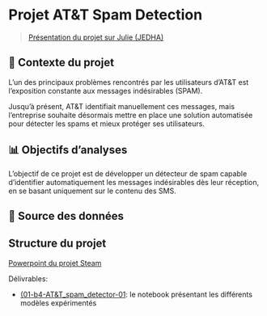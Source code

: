 # Projet AT&T Spam Detection

> [Présentation du projet sur Julie (JEDHA)](https://app.jedha.co/course/projects-deep-learning-ft/att-spam-detector-ft)

## 🚧 Contexte du projet 

L’un des principaux problèmes rencontrés par les utilisateurs d’AT&T est l’exposition constante aux messages indésirables (SPAM).

Jusqu’à présent, AT&T identifiait manuellement ces messages, mais l’entreprise souhaite désormais mettre en place une solution automatisée pour détecter les spams et mieux protéger ses utilisateurs.

## 📊 Objectifs d’analyses

L’objectif de ce projet est de développer un détecteur de spam capable d’identifier automatiquement les messages indésirables dès leur réception, en se basant uniquement sur le contenu des SMS.

## 📁 Source des données


## Structure du projet
[Powerpoint du projet Steam](https://1drv.ms/p/c/e238927bf76c9315/EdFKSmyKS79Phkl8y7KuKOUBgo4k1mfEO9C_v8s4U985zg?e=78PN7M)

Délivrables:
- [(01-b4-AT&T_spam_detector-01](01-b4-AT&T_spam_detector-01.ipynb): le notebook présentant les différents modèles expérimentés
